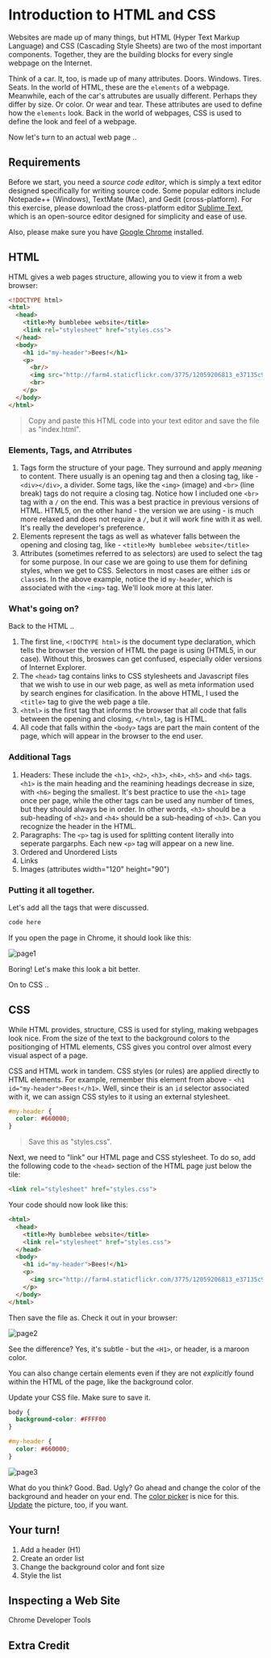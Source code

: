 # Introduction to HTML and CSS

Websites are made up of many things, but HTML (Hyper Text Markup Language) and CSS (Cascading Style Sheets) are two of the most important components. Together, they are the building blocks for every single webpage on the Internet.

Think of a car. It, too, is made up of many attributes. Doors. Windows. Tires. Seats. In the world of HTML, these are the `elements` of a webpage. Meanwhile, each of the car's attrubutes are usually different. Perhaps they differ by size. Or color. Or wear and tear. These attributes are used to define how the `elements` look. Back in the world of webpages, CSS is used to define the look and feel of a webpage.

Now let's turn to an actual web page ..

## Requirements

Before we start, you need a *source code editor*, which is simply a text editor designed specifically for writing source code. Some popular editors include Notepade++ (Windows), TextMate (Mac), and Gedit (cross-platform). For this exercise, please download the cross-platform editor [Sublime Text](http://www.sublimetext.com/2), which is an open-source editor designed for simplicity and ease of use.

Also, please make sure you have [Google Chrome](http://google.com/chrome) installed.

## HTML

HTML gives a web pages structure, allowing you to view it from a web browser:

```html
<!DOCTYPE html>
<html>
  <head>
  	<title>My bumblebee website</title>
  	<link rel="stylesheet" href="styles.css">
  </head>
  <body>
    <h1 id="my-header">Bees!</h1>
    <p>
      <br/>
      <img src="http://farm4.staticflickr.com/3775/12059206813_e37135c9cf_z.jpg"/>
      <br>
    </p>
  </body>
</html>
```

> Copy and paste this HTML code into your text editor and save the file as "index.html".


### Elements, Tags, and Atrributes

1. Tags form the structure of your page. They surround and apply *meaning* to content. There usually is an opening tag and then a closing tag, like - `<div></div>`, a divider. Some tags, like the `<img>` (image) and `<br>` (line break) tags do not require a closing tag. Notice how I included one `<br>` tag with a `/` on the end. This was a best practice in previous versions of HTML. HTML5, on the other hand - the version we are using - is much more relaxed and does not require a `/`, but it will work fine with it as well. It's really the developer's preference.
2. Elements represent the tags as well as whatever falls between the opening and closing tag, like - `<title>My bumblebee website</title>`
3. Attributes (sometimes referred to as selectors) are used to select the tag for some purpose. In our case we are going to use them for defining styles, when we get to CSS. Selectors in most cases are either `id`s or `class`es. In the above example, notice the id `my-header`, which is associated with the `<img>` tag. We'll look more at this later.

### What's going on?

Back to the HTML ..

1. The first line, `<!DOCTYPE html>` is the document type declaration, which tells the browser the version of HTML the page is using (HTML5, in our case). Without this, broswes can get confused, especially older versions of Internet Explorer. 
2. The `<head>` tag contains links to CSS stylesheets and Javascript files that we wish to use in our web page, as well as meta information used by search engines for clasification. In the above HTML, I used the `<title>` tag to give the web page a tile.
3. `<html>` is the first tag that informs the browser that all code that falls between the opening and closing, `</html>`, tag is HTML. 
4. All code that falls within the `<body>` tags are part the main content of the page, which will appear in the browser to the end user.

### Additional Tags

1. Headers: These include the `<h1>`, `<h2>`, `<h3>`, `<h4>`, `<h5>` and `<h6>` tags. `<h1>` is the main heading and the reamining headings decrease in size, with `<h6>` beging the smallest. It's best practice to use the `<h1>` tage once per page, while the other tags can be used any number of times, but they should always be in order. In other words, `<h3>` should be a sub-heading of `<h2>` and `<h4>` should be a sub-heading of `<h3>`. Can you recognize the header in the HTML. 
2. Paragraphs: The `<p>` tag is used for splitting content literally into seperate pargarphs. Each new `<p>` tag will appear on a new line.
3. Ordered and Unordered Lists
4. Links
5. Images (attributes width="120" height="90")

### Putting it all together.

Let's add all the tags that were discussed.

```html
code here
```

If you open the page in Chrome, it should look like this:

![page1](page1.png)

Boring! Let's make this look a bit better.

On to CSS ..

## CSS

While HTML provides, structure, CSS is used for styling, making webpages look nice. From the size of the text to the background colors to the positionging of HTML elements, CSS gives you control over almost every visual aspect of a page.


CSS and HTML work in tandem. CSS styles (or rules) are applied directly to HTML elements. For example, remember this element from above - `<h1 id="my-header">Bees!</h1>`. Well, since their is an `id` selector associated with it, we can assign CSS styles to it using an external stylesheet.

```css
#my-header {
  color: #660000;
}
```

> Save this as "styles.css".

Next, we need to "link" our HTML page and CSS stylesheet. To do so, add the following code to the `<head>` section of the HTML page just below the tile:

```html
<link rel="stylesheet" href="styles.css">
```

Your code should now look like this:

```html
<html>
  <head>
  	<title>My bumblebee website</title>
  	<link rel="stylesheet" href="styles.css">
  </head>
  <body>
    <h1 id="my-header">Bees!</h1>
    <p>
      <img src="http://farm4.staticflickr.com/3775/12059206813_e37135c9cf_z.jpg"/>
    </p>
  </body>
</html>
```

Then save the file as. Check it out in your browser:

![page2](page2.png)

See the difference? Yes, it's subtle - but the `<H1>`, or header, is a maroon color.

You can also change certain elements even if they are not *explicitly* found within the HTML of the page, like the background color.

Update your CSS file. Make sure to save it.

```css
body {
  background-color: #FFFF00
}

#my-header {
  color: #660000;
}
```

![page3](page3.png)

What do you think? Good. Bad. Ugly? Go ahead and change the color of the background and header on your end. The [color picker](http://color.hailpixel.com/) is nice for this. [Update](http://www.flickr.com/) the picture, too, if you want. 

## Your turn!

1. Add a header (H1)
2. Create an order list
3. Change the background color and font size
4. Style the list


## Inspecting a Web Site

Chrome Developer Tools

## Extra Credit
